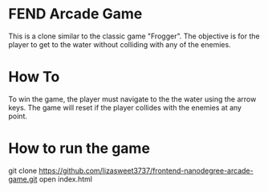 # FEND Arcade Game

This is a clone similar to the classic game "Frogger". The objective is for the player to get to the water without colliding with any of the enemies.

# How To

To win the game, the player must navigate to the the water using the arrow keys. The game will reset if the player collides with the enemies at any point.

# How to run the game

git clone https://github.com/lizasweet3737/frontend-nanodegree-arcade-game.git
open index.html